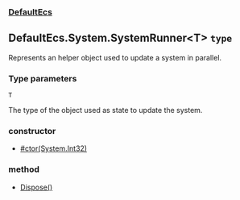 ### [DefaultEcs](./DefaultEcs.md 'DefaultEcs')
## DefaultEcs.System.SystemRunner&lt;T&gt; `type`
Represents an helper object used to update a system in parallel.
### Type parameters

<a name='DefaultEcs-System-SystemRunner-T--T'></a>
`T`

The type of the object used as state to update the system.
### constructor
- [#ctor(System.Int32)](./DefaultEcs-System-SystemRunner-T---ctor(System-Int32).md 'DefaultEcs.System.SystemRunner&lt;T&gt;.#ctor(System.Int32)')
### method
- [Dispose()](./DefaultEcs-System-SystemRunner-T--Dispose().md 'DefaultEcs.System.SystemRunner&lt;T&gt;.Dispose()')
